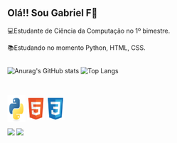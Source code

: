 ## Olá!! Sou Gabriel F🐣
💻Estudante de Ciência da Computação no 1º bimestre. 

📚Estudando no momento Python, HTML, CSS.
##
![Anurag's GitHub stats](https://github-readme-stats.vercel.app/api?username=LTbirdyy&show=&&show_icons=true&theme=blue_navy)
![Top Langs](https://github-readme-stats.vercel.app/api/top-langs/?username=LTbirdyy&layout=compact&theme=blue_navy)
##
<div style="display: inline_block"><br>
  <img align="center" alt="Rafa-Python" height="60" width="40" src="https://raw.githubusercontent.com/devicons/devicon/master/icons/python/python-original.svg">
  <img align="center" alt="Rafa-HTML" height="50" width="40" src="https://raw.githubusercontent.com/devicons/devicon/master/icons/html5/html5-original.svg">
  <img align="center" alt="Rafa-CSS" height="50" width="40" src="https://raw.githubusercontent.com/devicons/devicon/master/icons/css3/css3-original.svg">
</div>


  <a href = "gabriel.fm.rosa@gmail.com"><img src="https://img.shields.io/badge/-Gmail-%23333?style=for-the-badge&logo=gmail&logoColor=white" target="_blank"></a>
  <a href="https://www.linkedin.com/in/gabriel-fernando-moreira-rosa-414b71356?lipi=urn%3Ali%3Apage%3Ad_flagship3_profile_view_base_contact_details%3Bgoy%2BXQAmSZ2Np6Ms4%2BWLPA%3D%3D" target="_blank"><img src="https://img.shields.io/badge/-LinkedIn-%230077B5?style=for-the-badge&logo=linkedin&logoColor=white" target="_blank"></a> 
